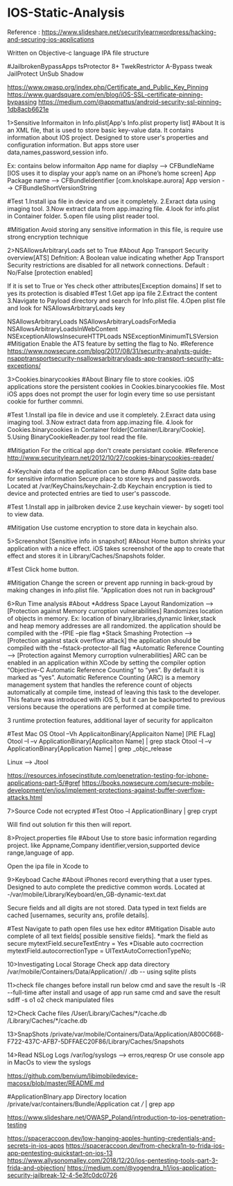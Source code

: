# IOS-Static-Analysis

Reference : https://www.slideshare.net/securitylearnwordpress/hacking-and-securing-ios-applications

Written on Objective-c language 
IPA file structure

#JailbrokenBypassApps
tsProtector 8+
TwekRestrictor
A-Bypass tweak
JailProtect
UnSub
Shadow

https://www.owasp.org/index.php/Certificate_and_Public_Key_Pinning
https://www.guardsquare.com/en/blog/iOS-SSL-certificate-pinning-bypassing
https://medium.com/@appmattus/android-security-ssl-pinning-1db8acb6621e

1>Sensitive Informaiton in Info.plist[App's Info.plist property list]
#About
It is an XML file, that is used to store basic key-value data.
It contains information about IOS project.
Designed to store user's properties and configuration information.
But apps store user data,names,password,session info.

Ex: contains below informaiton
App name for diaplsy --> CFBundleName [IOS uses it to display your app’s name on an iPhone’s home screen]
App Package name --> CFBundleIdentifier [com.knolskape.aurora]
App version  --> CFBundleShortVersionString

#Test
1.Install ipa file in device and use it completely.
2.Exract data using imaging tool.
3.Now extract data from app.imazing file.
4.look for info.plist in Container folder.
5.open file using plist reader tool.

#Mitigation
Avoid storing any sensitive information in this file, is require use strong encryption technique

2>NSAllowsArbitraryLoads set to True
#About
App Transport Security overview[ATS]
Defnition: A Boolean value indicating whether App Transport Security restrictions are disabled for all network connections.
Default : No/False [protection enabled]

If it is set to True or Yes check other attributes[Exception domains]
If set to yes its protection is disabled
#Test
1.Get app ipa file
2.Extract the content
3.Navigate to Payload directory and search for Info.plist file.
4.Open plist file and look for NSAllowsArbitraryLoads key

NSAllowsArbitraryLoads
NSAllowsArbitraryLoadsForMedia
NSAllowsArbitraryLoadsInWebContent
NSExceptionAllowsInsecureHTTPLoads
NSExceptionMinimumTLSVersion
#Mitigation
Enable the ATS feature by setting the flag to No.
#Reference
https://www.nowsecure.com/blog/2017/08/31/security-analysts-guide-nsapptransportsecurity-nsallowsarbitraryloads-app-transport-security-ats-exceptions/


3>Cookies.binarycookies
#About
Binary file to store cookies.
iOS applications store the persistent cookies in Cookies.binarycookies file.
Most iOS apps does not prompt the user for login every time so use persistant cookie for further commni.


#Test
1.Install ipa file in device and use it completely.
2.Exract data using imaging tool.
3.Now extract data from app.imazing file.
4.look for Cookies.binarycookies in Container folder[Container/Library/Cookie].
5.Using BinaryCookieReader.py tool read the file.

#Mitigation
For the critical app don't create persistant cookie.
#Reference
http://www.securitylearn.net/2012/10/27/cookies-binarycookies-reader/

4>Keychain data of the application can be dump
#About
Sqlite data base for sensitive information
Secure place to store keys and passwords.
Located at /var/KeyChains/keychain-2.db
Keychain encryption is tied to device and protected entries are tied to user's passcode.

#Test
1.Install app in jailbroken device
2.use keychain viewer- by sogeti tool to view data.

#Mitigation
Use custome encryption to store data in keychain also.

5>Screenshot [Sensitive info in snapshot]
#About
Home button shrinks your application with a nice effect.
iOS takes screenshot of the app to create that effect and stores it in Library/Caches/Snapshots folder.

#Test
Click home button.

#Mitigation
Change the screen or prevent app running in back-groud by making changes in info.plist file. "Application does not run in backgroud"


6>Run Time analysis
#About
*Address Space Layout Randomization --> [Protection against Memory curroption vulnerabilities]
Randomizes location of objects in memory. Ex: location of binary,libraries,dynamic linker,stack and heap memory addresses are all randomized. 
the application should be compiled with the -fPIE –pie flag 
*Stack Smashing Protection --> [Protection against stack overflow attack]
the application should be compiled with the –fstack-protector-all flag
*Automatic Reference Counting --> [Protection against Memory curroption vulnerabilities]
ARC can be enabled in an application within XCode by setting the compiler option “Objective-C Automatic Reference Counting” to “yes”. By default it is marked as “yes”.
Automatic Reference Counting (ARC) is a memory management system that handles the reference count of objects automatically at compile time, instead of leaving this task to the developer. This feature was introduced with iOS 5, but it can be backported to previous versions because the operations are performed at compile time.

3 runtime protection features, additional layer of security for applicaiton

#Test
Mac OS
Otool –Vh ApplicaitonBinary[Applicaiton Name]  [PIE FLag]
Otool –I –v ApplicationBinary[Applicaiton Name] | grep stack
Otool –I –v ApplicationBinary[Application Name] | grep _objc_release

Linux --> Jtool

https://resources.infosecinstitute.com/penetration-testing-for-iphone-applications-part-5/#gref
https://books.nowsecure.com/secure-mobile-development/en/ios/implement-protections-against-buffer-overflow-attacks.html

7>Source Code not ecrypted
#Test
Otoo –l ApplicationBinary | grep crypt

Will find out solution fir this then will report.


8>Project.properties file
#About
Use to store basic information regarding project. like Appname,Company identifier,version,supported device range,language of app.

Open the ipa file in Xcode to 

9>Keyboad Cache
#About
iPhones record everything that a user types.
Designed to auto complete the predictive common words.
Located at -/var/mobile/Library/Keyboard/en_GB-dynamic-text.dat 
			

Secure fields and all digits are not stored.
Data typed in text fields are cached [usernames, security ans, profile details].

#Test
Navigate to path
open files use hex editor
#Mitigation
Disable auto complete of all text fields[ possible sensitive fields].
*mark the field as secure 
mytextField.secureTextEntry = Yes
*Disable auto cocrrection
mytextField.autocorrectionType = UITextAutoCorrectionTypeNo;

10>Investigating Local Storage 
Check app data directory /var/mobile/Containers/Data/Application/<app Bundle>/
.db -- using sqlite 
plists 

11>check file changes
before install run below cmd and save the result
ls -lR --full-time 
after install and usage of app run same cmd and save the result
sdiff -s o1 o2
check manipulated files

12>Check Cache files
/User/Library/Caches/\*/cache.db
/Library/Caches/\*/cache.db

13>SnapShots
/private/var/mobile/Containers/Data/Application/A800C66B-F722-437C-AFB7-5DFFAEC20F86/Library/Caches/Snapshots

14>Read NSLog
Logs
/var/log/syslogs --> erros,reqresp
Or use console app in MacOs  to view the syslogs

https://github.com/benvium/libimobiledevice-macosx/blob/master/README.md

#ApplicationBInary.app Directory location
/private/var/containers/Bundle/Application
cat */* | grep app

https://www.slideshare.net/OWASP_Poland/introduction-to-ios-penetration-testing

https://spaceraccoon.dev/low-hanging-apples-hunting-credentials-and-secrets-in-ios-apps
https://spaceraccoon.dev/from-checkra1n-to-frida-ios-app-pentesting-quickstart-on-ios-13
https://www.allysonomalley.com/2018/12/20/ios-pentesting-tools-part-3-frida-and-objection/
https://medium.com/@yogendra_h1/ios-application-security-jailbreak-12-4-5e3fc0dc0726
